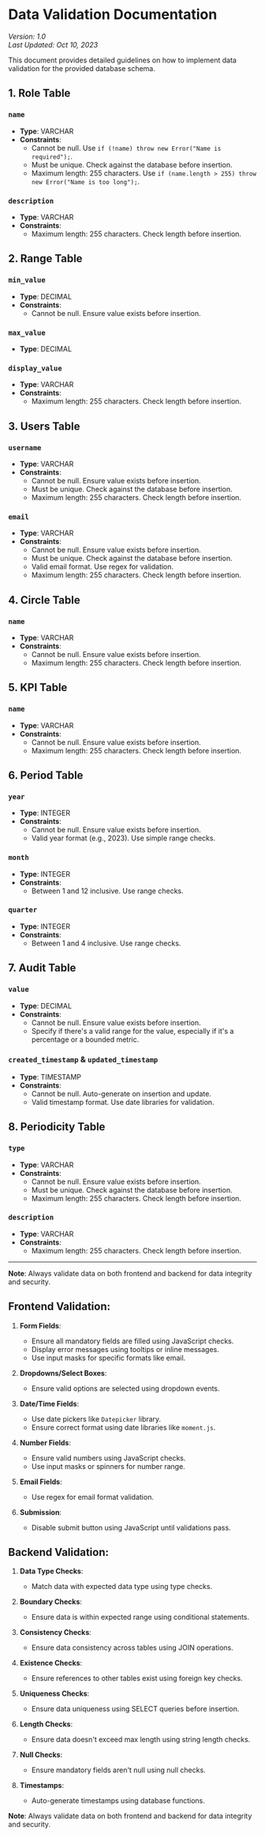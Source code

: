 # Data Validation Documentation

_Version: 1.0_  
_Last Updated: Oct 10, 2023_

This document provides detailed guidelines on how to implement data validation for the provided database schema.

## 1. Role Table

### `name`
- **Type**: VARCHAR
- **Constraints**:
  - Cannot be null. Use `if (!name) throw new Error("Name is required");`.
  - Must be unique. Check against the database before insertion.
  - Maximum length: 255 characters. Use `if (name.length > 255) throw new Error("Name is too long");`.

### `description`
- **Type**: VARCHAR
- **Constraints**:
  - Maximum length: 255 characters. Check length before insertion.

## 2. Range Table

### `min_value`
- **Type**: DECIMAL
- **Constraints**:
  - Cannot be null. Ensure value exists before insertion.

### `max_value`
- **Type**: DECIMAL

### `display_value`
- **Type**: VARCHAR
- **Constraints**:
  - Maximum length: 255 characters. Check length before insertion.

## 3. Users Table

### `username`
- **Type**: VARCHAR
- **Constraints**:
  - Cannot be null. Ensure value exists before insertion.
  - Must be unique. Check against the database before insertion.
  - Maximum length: 255 characters. Check length before insertion.

### `email`
- **Type**: VARCHAR
- **Constraints**:
  - Cannot be null. Ensure value exists before insertion.
  - Must be unique. Check against the database before insertion.
  - Valid email format. Use regex for validation.
  - Maximum length: 255 characters. Check length before insertion.

## 4. Circle Table

### `name`
- **Type**: VARCHAR
- **Constraints**:
  - Cannot be null. Ensure value exists before insertion.
  - Maximum length: 255 characters. Check length before insertion.

## 5. KPI Table

### `name`
- **Type**: VARCHAR
- **Constraints**:
  - Cannot be null. Ensure value exists before insertion.
  - Maximum length: 255 characters. Check length before insertion.

## 6. Period Table

### `year`
- **Type**: INTEGER
- **Constraints**:
  - Cannot be null. Ensure value exists before insertion.
  - Valid year format (e.g., 2023). Use simple range checks.

### `month`
- **Type**: INTEGER
- **Constraints**:
  - Between 1 and 12 inclusive. Use range checks.

### `quarter`
- **Type**: INTEGER
- **Constraints**:
  - Between 1 and 4 inclusive. Use range checks.

## 7. Audit Table

### `value`
- **Type**: DECIMAL
- **Constraints**:
  - Cannot be null. Ensure value exists before insertion.
  - Specify if there's a valid range for the value, especially if it's a percentage or a bounded metric.

### `created_timestamp` & `updated_timestamp`
- **Type**: TIMESTAMP
- **Constraints**:
  - Cannot be null. Auto-generate on insertion and update.
  - Valid timestamp format. Use date libraries for validation.

## 8. Periodicity Table

### `type`
- **Type**: VARCHAR
- **Constraints**:
  - Cannot be null. Ensure value exists before insertion.
  - Must be unique. Check against the database before insertion.
  - Maximum length: 255 characters. Check length before insertion.

### `description`
- **Type**: VARCHAR
- **Constraints**:
  - Maximum length: 255 characters. Check length before insertion.

---

**Note**: Always validate data on both frontend and backend for data integrity and security.


## Frontend Validation:

1. **Form Fields**:
   - Ensure all mandatory fields are filled using JavaScript checks.
   - Display error messages using tooltips or inline messages.
   - Use input masks for specific formats like email.

2. **Dropdowns/Select Boxes**:
   - Ensure valid options are selected using dropdown events.

3. **Date/Time Fields**:
   - Use date pickers like `Datepicker` library.
   - Ensure correct format using date libraries like `moment.js`.

4. **Number Fields**:
   - Ensure valid numbers using JavaScript checks.
   - Use input masks or spinners for number range.

5. **Email Fields**:
   - Use regex for email format validation.

6. **Submission**:
   - Disable submit button using JavaScript until validations pass.

## Backend Validation:

1. **Data Type Checks**:
   - Match data with expected data type using type checks.

2. **Boundary Checks**:
   - Ensure data is within expected range using conditional statements.

3. **Consistency Checks**:
   - Ensure data consistency across tables using JOIN operations.

4. **Existence Checks**:
   - Ensure references to other tables exist using foreign key checks.

5. **Uniqueness Checks**:
   - Ensure data uniqueness using SELECT queries before insertion.

6. **Length Checks**:
   - Ensure data doesn't exceed max length using string length checks.

7. **Null Checks**:
   - Ensure mandatory fields aren't null using null checks.

8. **Timestamps**:
   - Auto-generate timestamps using database functions.

**Note**: Always validate data on both frontend and backend for data integrity and security.
